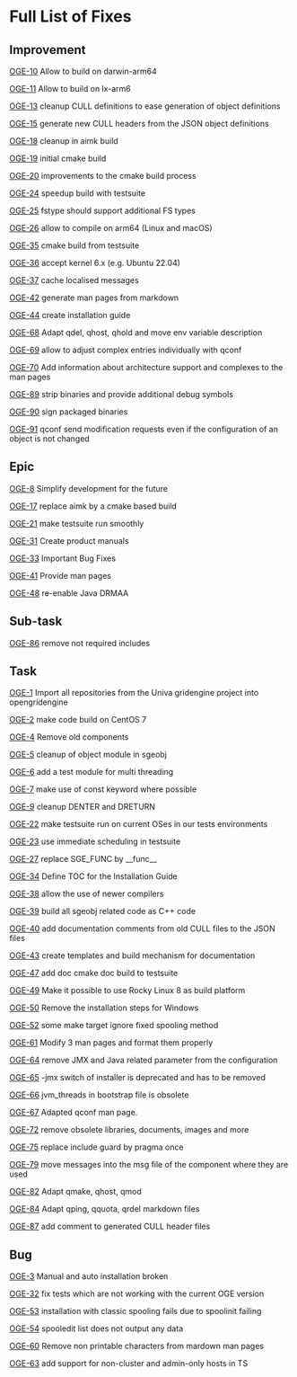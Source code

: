 # Full List of Fixes

## Improvement

[OGE-10](https://hpc-gridware.atlassian.net/browse/OGE-10) Allow to build on darwin-arm64

[OGE-11](https://hpc-gridware.atlassian.net/browse/OGE-11) Allow to build on lx-arm6

[OGE-13](https://hpc-gridware.atlassian.net/browse/OGE-13) cleanup CULL definitions to ease generation of object definitions

[OGE-15](https://hpc-gridware.atlassian.net/browse/OGE-15) generate new CULL headers from the JSON object definitions

[OGE-18](https://hpc-gridware.atlassian.net/browse/OGE-18) cleanup in aimk build

[OGE-19](https://hpc-gridware.atlassian.net/browse/OGE-19) initial cmake build

[OGE-20](https://hpc-gridware.atlassian.net/browse/OGE-20) improvements to the cmake build process

[OGE-24](https://hpc-gridware.atlassian.net/browse/OGE-24) speedup build with testsuite

[OGE-25](https://hpc-gridware.atlassian.net/browse/OGE-25) fstype should support additional FS types

[OGE-26](https://hpc-gridware.atlassian.net/browse/OGE-26) allow to compile on arm64 \(Linux and macOS\)

[OGE-35](https://hpc-gridware.atlassian.net/browse/OGE-35) cmake build from testsuite

[OGE-36](https://hpc-gridware.atlassian.net/browse/OGE-36) accept kernel 6.x \(e.g. Ubuntu 22.04\)

[OGE-37](https://hpc-gridware.atlassian.net/browse/OGE-37) cache localised messages

[OGE-42](https://hpc-gridware.atlassian.net/browse/OGE-42) generate man pages from markdown

[OGE-44](https://hpc-gridware.atlassian.net/browse/OGE-44) create installation guide

[OGE-68](https://hpc-gridware.atlassian.net/browse/OGE-68) Adapt qdel, qhost, qhold and move env variable description

[OGE-69](https://hpc-gridware.atlassian.net/browse/OGE-69) allow to adjust complex entries individually with qconf

[OGE-70](https://hpc-gridware.atlassian.net/browse/OGE-70) Add information about architecture support and complexes to the man pages

[OGE-89](https://hpc-gridware.atlassian.net/browse/OGE-89) strip binaries and provide additional debug symbols

[OGE-90](https://hpc-gridware.atlassian.net/browse/OGE-90) sign packaged binaries

[OGE-91](https://hpc-gridware.atlassian.net/browse/OGE-91) qconf send modification requests even if the configuration of an object is not changed

## Epic

[OGE-8](https://hpc-gridware.atlassian.net/browse/OGE-8) Simplify development for the future

[OGE-17](https://hpc-gridware.atlassian.net/browse/OGE-17) replace aimk by a cmake based build

[OGE-21](https://hpc-gridware.atlassian.net/browse/OGE-21) make testsuite run smoothly

[OGE-31](https://hpc-gridware.atlassian.net/browse/OGE-31) Create product manuals

[OGE-33](https://hpc-gridware.atlassian.net/browse/OGE-33) Important Bug Fixes

[OGE-41](https://hpc-gridware.atlassian.net/browse/OGE-41) Provide man pages

[OGE-48](https://hpc-gridware.atlassian.net/browse/OGE-48) re-enable Java DRMAA

## Sub-task

[OGE-86](https://hpc-gridware.atlassian.net/browse/OGE-86) remove not required includes

## Task

[OGE-1](https://hpc-gridware.atlassian.net/browse/OGE-1) Import all repositories from the Univa gridengine project into opengridengine

[OGE-2](https://hpc-gridware.atlassian.net/browse/OGE-2) make code build on CentOS 7

[OGE-4](https://hpc-gridware.atlassian.net/browse/OGE-4) Remove old components

[OGE-5](https://hpc-gridware.atlassian.net/browse/OGE-5) cleanup of object module in sgeobj

[OGE-6](https://hpc-gridware.atlassian.net/browse/OGE-6) add a test module for multi threading

[OGE-7](https://hpc-gridware.atlassian.net/browse/OGE-7) make use of const keyword where possible

[OGE-9](https://hpc-gridware.atlassian.net/browse/OGE-9) cleanup DENTER and DRETURN

[OGE-22](https://hpc-gridware.atlassian.net/browse/OGE-22) make testsuite run on current OSes in our tests environments

[OGE-23](https://hpc-gridware.atlassian.net/browse/OGE-23) use immediate scheduling in testsuite

[OGE-27](https://hpc-gridware.atlassian.net/browse/OGE-27) replace SGE\_FUNC by \_\_func\_\_

[OGE-34](https://hpc-gridware.atlassian.net/browse/OGE-34) Define TOC for the Installation Guide

[OGE-38](https://hpc-gridware.atlassian.net/browse/OGE-38) allow the use of newer compilers

[OGE-39](https://hpc-gridware.atlassian.net/browse/OGE-39) build all sgeobj related code as C\+\+ code

[OGE-40](https://hpc-gridware.atlassian.net/browse/OGE-40) add documentation comments from old CULL files to the JSON files

[OGE-43](https://hpc-gridware.atlassian.net/browse/OGE-43) create templates and build mechanism for documentation

[OGE-47](https://hpc-gridware.atlassian.net/browse/OGE-47) add doc cmake doc build to testsuite

[OGE-49](https://hpc-gridware.atlassian.net/browse/OGE-49) Make it possible to use Rocky Linux 8 as build platform

[OGE-50](https://hpc-gridware.atlassian.net/browse/OGE-50) Remove the installation steps for Windows

[OGE-52](https://hpc-gridware.atlassian.net/browse/OGE-52) some make target ignore fixed spooling method

[OGE-61](https://hpc-gridware.atlassian.net/browse/OGE-61) Modify 3 man pages and format them properly

[OGE-64](https://hpc-gridware.atlassian.net/browse/OGE-64) remove JMX and Java related parameter from the configuration

[OGE-65](https://hpc-gridware.atlassian.net/browse/OGE-65) -jmx switch of installer is deprecated and has to be removed

[OGE-66](https://hpc-gridware.atlassian.net/browse/OGE-66) jvm\_threads in bootstrap file is obsolete

[OGE-67](https://hpc-gridware.atlassian.net/browse/OGE-67) Adapted qconf man page.

[OGE-72](https://hpc-gridware.atlassian.net/browse/OGE-72) remove obsolete libraries, documents, images and more

[OGE-75](https://hpc-gridware.atlassian.net/browse/OGE-75) replace include guard by pragma once

[OGE-79](https://hpc-gridware.atlassian.net/browse/OGE-79) move messages into the msg file of the component where they are used

[OGE-82](https://hpc-gridware.atlassian.net/browse/OGE-82) Adapt qmake, qhost, qmod

[OGE-84](https://hpc-gridware.atlassian.net/browse/OGE-84) Adapt qping, qquota, qrdel markdown files

[OGE-87](https://hpc-gridware.atlassian.net/browse/OGE-87) add comment to generated CULL header files

## Bug

[OGE-3](https://hpc-gridware.atlassian.net/browse/OGE-3) Manual and auto installation broken

[OGE-32](https://hpc-gridware.atlassian.net/browse/OGE-32) fix tests which are not working with the current OGE version

[OGE-53](https://hpc-gridware.atlassian.net/browse/OGE-53) installation with classic spooling fails due to spoolinit failing

[OGE-54](https://hpc-gridware.atlassian.net/browse/OGE-54) spooledit list does not output any data

[OGE-60](https://hpc-gridware.atlassian.net/browse/OGE-60) Remove non printable characters from mardown man pages

[OGE-63](https://hpc-gridware.atlassian.net/browse/OGE-63) add support for non-cluster and admin-only hosts in TS

